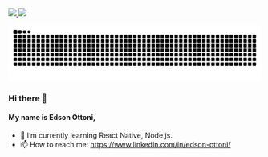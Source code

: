 <div>
  <a href="https://github.com/EdsonOttoni/">
    <img height="130em"  src="https://github-readme-stats.vercel.app/api?user=edsonottoni&hide=prs,issues,contribs&theme=vue-dark&show_icons=true&count_private=true"> 
    <img height="130em"  src="https://github-readme-stats.vercel.app/api/top-langs/?username=edsonottoni&layout=compact&theme=vue-dark">
  </a>
</div>

![Snake_animation](https://github.com/edsonottoni/edsonottoni/blob/output/github-contribution-grid-snake.svg)

### Hi there 👋
#### My name is Edson Ottoni, 

- 🌱 I’m currently learning React Native, Node.js.
- 📫 How to reach me: https://www.linkedin.com/in/edson-ottoni/
